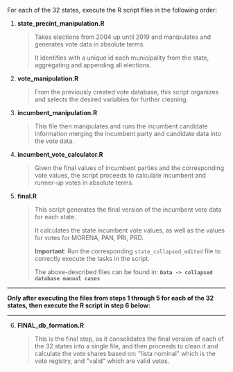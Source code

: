 


For each of the 32 states, execute the R script files in the following order:

1. **state_precint_manipulation.R**
   > Takes elections from 2004 up until 2019 and manipulates and generates vote data in absolute terms.
   >
   > It identifies with a unique id each municipality from the state, aggregating and appending all elections.

2. **vote_manipulation.R**
   > From the previously created vote database, this script organizes and selects the desired variables for further cleaning.

3. **incumbent_manipulation.R**
   > This file then manipulates and runs the incumbent candidate information merging the incumbent party and candidate data into the vote data.

4. **incumbent_vote_calculator.R**
   > Given the final values of incumbent parties and the corresponding vote values, the script proceeds to calculate incumbent and runner-up votes in absolute terms.

5. **final.R**
   > This script generates the final version of the incumbent vote data for each state.
   >
   > It calculates the state incumbent vote values, as well as the values for votes for MORENA, PAN, PRI, PRD.
   >
   > **Important**: Run the corresponding `state_collapsed_edited` file to correctly execute the tasks in the script.
   >
   > The above-described files can be found in: **`Data -> collapsed database manual cases`**
   > 
**                                                                                                                       **
   **Only after executing the files from steps 1 through 5 for each of the 32 states, then execute the R script in step 6 below:**
**                                                                                                                       **
     
6. **FINAL_db_formation.R**
    > This is the final step, as it consolidates the final version of each of the 32 states into a single file, and then proceeds to clean it and calculate the vote shares based on: "lista nominal" which is the vote registry, and "valid" which are valid votes. 
